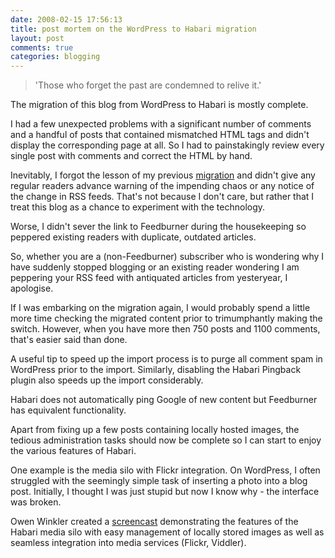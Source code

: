 ```yaml
---
date: 2008-02-15 17:56:13
title: post mortem on the WordPress to Habari migration
layout: post
comments: true
categories: blogging
---
```

> 'Those who forget the past are condemned to relive it.'

The migration of this blog from WordPress to Habari is mostly complete.

I had a few unexpected problems with a significant number of comments
and a handful of posts that contained mismatched HTML tags and didn't
display the corresponding page at all. So I had to painstakingly review
every single post with comments and correct the HTML by hand.

Inevitably, I forgot the lesson of my previous
[migration](../2006/09/30/from-wordpresscom-to-wordpressorg) and didn't
give any regular readers advance warning of the impending chaos or any
notice of the change in RSS feeds. That's not because I don't care, but
rather that I treat this blog as a chance to experiment with the
technology.

Worse, I didn't sever the link to Feedburner during the housekeeping so
peppered existing readers with duplicate, outdated articles.

So, whether you are a (non-Feedburner) subscriber who is wondering why I
have suddenly stopped blogging or an existing reader wondering I am
peppering your RSS feed with antiquated articles from yesteryear, I
apologise.

If I was embarking on the migration again, I would probably spend a
little more time checking the migrated content prior to trimumphantly
making the switch. However, when you have more then 750 posts and 1100
comments, that's easier said than done.

A useful tip to speed up the import process is to purge all comment spam
in WordPress prior to the import. Similarly, disabling the Habari
Pingback plugin also speeds up the import considerably.

Habari does not automatically ping Google of new content but Feedburner
has equivalent functionality.

Apart from fixing up a few posts containing locally hosted images, the
tedious administration tasks should now be complete so I can start to
enjoy the various features of Habari.

One example is the media silo with Flickr integration. On WordPress, I
often struggled with the seemingly simple task of inserting a photo into
a blog post. Initially, I thought I was just stupid but now I know why -
the interface was broken.

Owen Winkler created a
[screencast](http://asymptomatic.net/2008/01/15/2688/this-is-how-media-should-be-done-habari-style)
demonstrating the features of the Habari media silo with easy management
of locally stored images as well as seamless integration into media
services (Flickr, Viddler).
